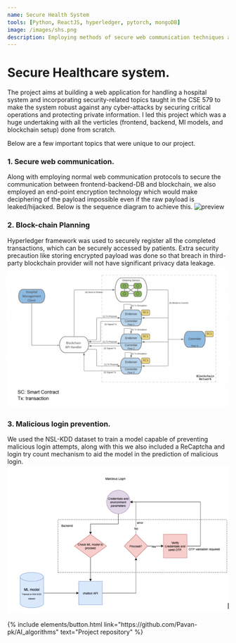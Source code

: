 ```yaml
---
name: Secure Health System
tools: [Python, ReactJS, hyperledger, pytorch, mongoDB]
image: /images/shs.png
description: Employing methods of secure web communication techniques along decentralized storage and ML techniques for fraud detection to build a secure healthcare online system.
---
```


# Secure Healthcare system.
The project aims at building a web application for handling a hospital system and incorporating security-related topics taught in the CSE 579 to make the system robust against any cyber-attacks by securing critical operations and protecting private information.
I led this project which was a huge undertaking with all the verticles (frontend, backend, Ml models, and blockchain setup) done from scratch.

Below are a few important topics that were unique to our project.

### 1. Secure web communication.<br>
Along with employing normal web communication protocols to secure the communication between frontend-backend-DB and blockchain, we also employed an end-point encryption technology which would make deciphering of the payload impossible even if the raw payload is leaked/hijacked.
Below is the sequence diagram to achieve this.
![preview](/images/end_point.png)


### 2. Block-chain Planning<br>
Hyperledger framework was used to securely register all the completed transactions, which can be securely accessed by patients.
Extra security precaution like storing encrypted payload was done so that breach in third-party blockchain provider will not have significant privacy data leakage.
![preview](/images/blockchain.png)

### 3. Malicious login prevention.<br>
We used the NSL-KDD dataset to train a model capable of preventing malicious login attempts, along with this we also included a ReCaptcha and login try count mechanism to aid the model in the prediction of malicious login.
![preview](/images/malicious.png)


<p class="text-center">
{% include elements/button.html link="https://github.com/Pavan-pk/AI_algorithms" text="Project repository" %}
</p>